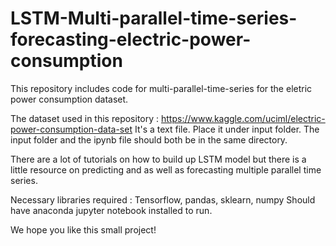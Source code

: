 # LSTM-Multi-parallel-time-series-forecasting-electric-power-consumption
This repository includes code for multi-parallel-time-series for the eletric power consumption dataset.

The dataset used in this repository : https://www.kaggle.com/uciml/electric-power-consumption-data-set
It's a text file. Place it under input folder. The input folder and the ipynb file should both be in the same directory.

There are a lot of tutorials on how to build up LSTM model but there is a little resource on predicting and as well as forecasting multiple
parallel time series. 

Necessary libraries required : Tensorflow, pandas, sklearn, numpy 
Should have anaconda jupyter notebook installed to run.

We hope you like this small project!
